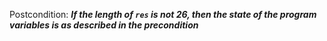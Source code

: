Postcondition: ***If the length of `res` is not 26, then the state of the program variables is as described in the precondition***
